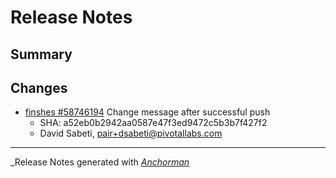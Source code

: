 # Release Notes

## Summary

## Changes

* [finshes #58746194](http://www.pivotaltracker.com/story/58746194) Change message after successful push
    * SHA: a52eb0b2942aa0587e47f3ed9472c5b3b7f427f2
    * David Sabeti, pair+dsabeti@pivotallabs.com


------

_Release Notes generated with _[Anchorman](http://github.com/infews/anchorman)_
